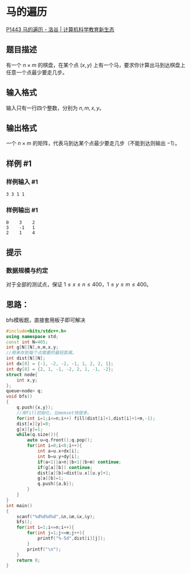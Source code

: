 # 马的遍历

[P1443 马的遍历 - 洛谷 | 计算机科学教育新生态](https://www.luogu.com.cn/problem/P1443)

## 题目描述

有一个 $n \times m$ 的棋盘，在某个点 $(x, y)$ 上有一个马，要求你计算出马到达棋盘上任意一个点最少要走几步。

## 输入格式

输入只有一行四个整数，分别为 $n, m, x, y$。

## 输出格式

一个 $n \times m$ 的矩阵，代表马到达某个点最少要走几步（不能到达则输出 $-1$）。

## 样例 #1

### 样例输入 #1

```
3 3 1 1
```

### 样例输出 #1

```
0    3    2    
3    -1   1    
2    1    4
```

## 提示

### 数据规模与约定

对于全部的测试点，保证 $1 \leq x \leq n \leq 400$，$1 \leq y \leq m \leq 400$。

## 思路：

bfs模板题，直接套用板子即可解决

```cpp
#include<bits/stdc++.h>
using namespace std;
const int N=405;
int g[N][N],n,m,x,y;
//用来存到每个点需要的最短距离。
int dist[N][N];
int dx[8] = {-1, -2, -2, -1, 1, 2, 2, 1};
int dy[8] = {2, 1, -1, -2, 2, 1, -1, -2};
struct node{
    int x,y;
};
queue<node> q;
void bfs()
{
    q.push({x,y});
    //用fill初始化，比memset快很多。
    for(int i=1;i<=n;i++) fill(dist[i]+1,dist[i]+1+m,-1);
    dist[x][y]=0;
    g[x][y]=1;
    while(q.size()){
        auto u=q.front();q.pop();
        for(int i=0;i<8;i++){
            int a=u.x+dx[i];
            int b=u.y+dy[i];
            if(a<1||a>n||b<1||b>m) continue;
            if(g[a][b]) continue;
            dist[a][b]=dist[u.x][u.y]+1;
            g[a][b]=1;
            q.push({a,b});
        }
    }
}
int main()
{
    scanf("%d%d%d%d",&n,&m,&x,&y);
    bfs();
    for(int i=1;i<=n;i++){
        for(int j=1;j<=m;j++){
            printf("%-5d",dist[i][j]);
        }
        printf("\n");
    }
    return 0;
}
```

